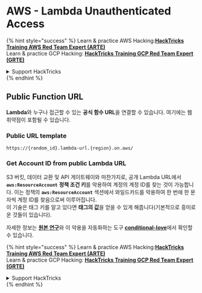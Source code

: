 # AWS - Lambda Unauthenticated Access

{% hint style="success" %}
Learn & practice AWS Hacking:<img src="../../../.gitbook/assets/image (1) (1) (1) (1).png" alt="" data-size="line">[**HackTricks Training AWS Red Team Expert (ARTE)**](https://training.hacktricks.xyz/courses/arte)<img src="../../../.gitbook/assets/image (1) (1) (1) (1).png" alt="" data-size="line">\
Learn & practice GCP Hacking: <img src="../../../.gitbook/assets/image (2) (1).png" alt="" data-size="line">[**HackTricks Training GCP Red Team Expert (GRTE)**<img src="../../../.gitbook/assets/image (2) (1).png" alt="" data-size="line">](https://training.hacktricks.xyz/courses/grte)

<details>

<summary>Support HackTricks</summary>

* Check the [**subscription plans**](https://github.com/sponsors/carlospolop)!
* **Join the** 💬 [**Discord group**](https://discord.gg/hRep4RUj7f) or the [**telegram group**](https://t.me/peass) or **follow** us on **Twitter** 🐦 [**@hacktricks\_live**](https://twitter.com/hacktricks_live)**.**
* **Share hacking tricks by submitting PRs to the** [**HackTricks**](https://github.com/carlospolop/hacktricks) and [**HackTricks Cloud**](https://github.com/carlospolop/hacktricks-cloud) github repos.

</details>
{% endhint %}

## Public Function URL

**Lambda**와 누구나 접근할 수 있는 **공식 함수 URL**을 연결할 수 있습니다. 여기에는 웹 취약점이 포함될 수 있습니다.

### Public URL template
```
https://{random_id}.lambda-url.{region}.on.aws/
```
### Get Account ID from public Lambda URL

S3 버킷, 데이터 교환 및 API 게이트웨이와 마찬가지로, 공개 Lambda URL에서 **`aws:ResourceAccount`** **정책 조건 키**를 악용하여 계정의 계정 ID를 찾는 것이 가능합니다. 이는 정책의 **`aws:ResourceAccount`** 섹션에서 와일드카드를 악용하여 한 번에 한 문자씩 계정 ID를 찾음으로써 이루어집니다.\
이 기술은 태그 키를 알고 있다면 **태그의 값**을 얻을 수 있게 해줍니다(기본적으로 흥미로운 것들이 있습니다).

자세한 정보는 [**원본 연구**](https://blog.plerion.com/conditional-love-for-aws-metadata-enumeration/)와 이 악용을 자동화하는 도구 [**conditional-love**](https://github.com/plerionhq/conditional-love/)에서 확인할 수 있습니다.

{% hint style="success" %}
Learn & practice AWS Hacking:<img src="../../../.gitbook/assets/image (1) (1) (1) (1).png" alt="" data-size="line">[**HackTricks Training AWS Red Team Expert (ARTE)**](https://training.hacktricks.xyz/courses/arte)<img src="../../../.gitbook/assets/image (1) (1) (1) (1).png" alt="" data-size="line">\
Learn & practice GCP Hacking: <img src="../../../.gitbook/assets/image (2) (1).png" alt="" data-size="line">[**HackTricks Training GCP Red Team Expert (GRTE)**<img src="../../../.gitbook/assets/image (2) (1).png" alt="" data-size="line">](https://training.hacktricks.xyz/courses/grte)

<details>

<summary>Support HackTricks</summary>

* Check the [**subscription plans**](https://github.com/sponsors/carlospolop)!
* **Join the** 💬 [**Discord group**](https://discord.gg/hRep4RUj7f) or the [**telegram group**](https://t.me/peass) or **follow** us on **Twitter** 🐦 [**@hacktricks\_live**](https://twitter.com/hacktricks_live)**.**
* **Share hacking tricks by submitting PRs to the** [**HackTricks**](https://github.com/carlospolop/hacktricks) and [**HackTricks Cloud**](https://github.com/carlospolop/hacktricks-cloud) github repos.

</details>
{% endhint %}
